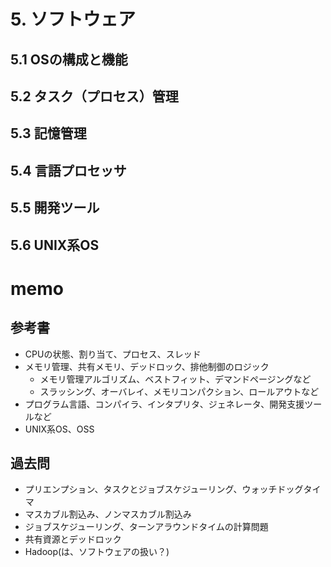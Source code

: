 # 5. ソフトウェア

## 5.1 OSの構成と機能

## 5.2 タスク（プロセス）管理

## 5.3 記憶管理

## 5.4 言語プロセッサ

## 5.5 開発ツール

## 5.6 UNIX系OS

# memo

## 参考書

* CPUの状態、割り当て、プロセス、スレッド
* メモリ管理、共有メモリ、デッドロック、排他制御のロジック
  * メモリ管理アルゴリズム、ベストフィット、デマンドページングなど
  * スラッシング、オーバレイ、メモリコンパクション、ロールアウトなど
* プログラム言語、コンパイラ、インタプリタ、ジェネレータ、開発支援ツールなど
* UNIX系OS、OSS 

## 過去問

* プリエンプション、タスクとジョブスケジューリング、ウォッチドッグタイマ
* マスカブル割込み、ノンマスカブル割込み
* ジョブスケジューリング、ターンアラウンドタイムの計算問題
* 共有資源とデッドロック
* Hadoop(は、ソフトウェアの扱い？)